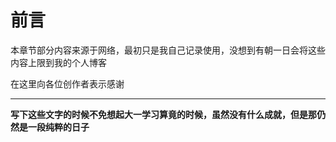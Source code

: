 # 前言
本章节部分内容来源于网络，最初只是我自己记录使用，没想到有朝一日会将这些内容上限到我的个人博客

在这里向各位创作者表示感谢

****

**写下这些文字的时候不免想起大一学习算竟的时候，虽然没有什么成就，但是那仍然是一段纯粹的日子**
